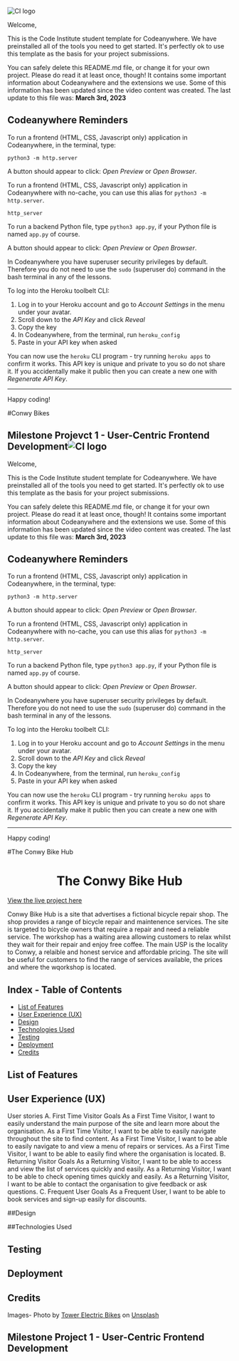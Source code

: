 ![CI logo](https://codeinstitute.s3.amazonaws.com/fullstack/ci_logo_small.png)

Welcome,

This is the Code Institute student template for Codeanywhere. We have preinstalled all of the tools you need to get started. It's perfectly ok to use this template as the basis for your project submissions.

You can safely delete this README.md file, or change it for your own project. Please do read it at least once, though! It contains some important information about Codeanywhere and the extensions we use. Some of this information has been updated since the video content was created. The last update to this file was: **March 3rd, 2023**

## Codeanywhere Reminders

To run a frontend (HTML, CSS, Javascript only) application in Codeanywhere, in the terminal, type:

`python3 -m http.server`

A button should appear to click: _Open Preview_ or _Open Browser_.

To run a frontend (HTML, CSS, Javascript only) application in Codeanywhere with no-cache, you can use this alias for `python3 -m http.server`.

`http_server`

To run a backend Python file, type `python3 app.py`, if your Python file is named `app.py` of course.

A button should appear to click: _Open Preview_ or _Open Browser_.

In Codeanywhere you have superuser security privileges by default. Therefore you do not need to use the `sudo` (superuser do) command in the bash terminal in any of the lessons.

To log into the Heroku toolbelt CLI:

1. Log in to your Heroku account and go to _Account Settings_ in the menu under your avatar.
2. Scroll down to the _API Key_ and click _Reveal_
3. Copy the key
4. In Codeanywhere, from the terminal, run `heroku_config`
5. Paste in your API key when asked

You can now use the `heroku` CLI program - try running `heroku apps` to confirm it works. This API key is unique and private to you so do not share it. If you accidentally make it public then you can create a new one with _Regenerate API Key_.

---

Happy coding!


#Conwy Bikes

## Milestone Projevct 1 - User-Centric Frontend Development![CI logo](https://codeinstitute.s3.amazonaws.com/fullstack/ci_logo_small.png)

Welcome,

This is the Code Institute student template for Codeanywhere. We have preinstalled all of the tools you need to get started. It's perfectly ok to use this template as the basis for your project submissions.

You can safely delete this README.md file, or change it for your own project. Please do read it at least once, though! It contains some important information about Codeanywhere and the extensions we use. Some of this information has been updated since the video content was created. The last update to this file was: **March 3rd, 2023**

## Codeanywhere Reminders

To run a frontend (HTML, CSS, Javascript only) application in Codeanywhere, in the terminal, type:

`python3 -m http.server`

A button should appear to click: _Open Preview_ or _Open Browser_.

To run a frontend (HTML, CSS, Javascript only) application in Codeanywhere with no-cache, you can use this alias for `python3 -m http.server`.

`http_server`

To run a backend Python file, type `python3 app.py`, if your Python file is named `app.py` of course.

A button should appear to click: _Open Preview_ or _Open Browser_.

In Codeanywhere you have superuser security privileges by default. Therefore you do not need to use the `sudo` (superuser do) command in the bash terminal in any of the lessons.

To log into the Heroku toolbelt CLI:

1. Log in to your Heroku account and go to _Account Settings_ in the menu under your avatar.
2. Scroll down to the _API Key_ and click _Reveal_
3. Copy the key
4. In Codeanywhere, from the terminal, run `heroku_config`
5. Paste in your API key when asked

You can now use the `heroku` CLI program - try running `heroku apps` to confirm it works. This API key is unique and private to you so do not share it. If you accidentally make it public then you can create a new one with _Regenerate API Key_.

---

Happy coding!


#The Conwy Bike Hub
<h1 align="center"> The Conwy Bike Hub</h1>

[View the live project here](https://)

Conwy Bike Hub is a site that advertises a fictional bicycle repair shop. The shop provides a range of bicycle repair and maintenence services. The site is targeted to bicycle owners that require a repair and need a reliable service. The workshop has a waiting area allowing customers to relax whilst they wait for their repair and enjoy free coffee. The main USP is the locality to Conwy, a relaible and honest service and affordable pricing. The site will be useful for customers to find the range of services available, the prices and where the wqorkshop is located.  

## Index - Table of Contents
* [List of Features](#list-of-features)
* [User Experience (UX)](#user-experiences-ux)
* [Design](#design)
* [Technologies Used](#technologies-used)
* [Testing](#testing)
* [Deployment](#deployment)
* [Credits](#credits)

## List of Features


## User Experience (UX)

User stories
A. First Time Visitor Goals
As a First Time Visitor, I want to easily understand the main purpose of the site and learn more about the organisation.
As a First Time Visitor, I want to be able to easily navigate throughout the site to find content.
As a First Time Visitor, I want to be able to easily navigate to and view a menu of repairs or services.
As a First Time Visitor, I want to be able to easily find where the organisation is located.
B. Returning Visitor Goals
As a Returning Visitor, I want to be able to access and view the list of services quickly and easily.
As a Returning Visitor, I want to be able to check opening times quickly and easily.
As a Returning Visitor, I want to be able to contact the organisation to give feedback or ask questions.
C. Frequent User Goals
As a Frequent User, I want to be able to book services and sign-up easily for discounts.

##Design

##Technologies Used

## Testing


## Deployment


## Credits

Images- 
Photo by <a href="https://unsplash.com/@tower_electric_bikes?utm_source=unsplash&utm_medium=referral&utm_content=creditCopyText">Tower Electric Bikes</a> on <a href="https://unsplash.com/s/photos/bike-wheel?orientation=landscape&license=free&utm_source=unsplash&utm_medium=referral&utm_content=creditCopyText">Unsplash</a>
  


## Milestone Project 1 - User-Centric Frontend Development
